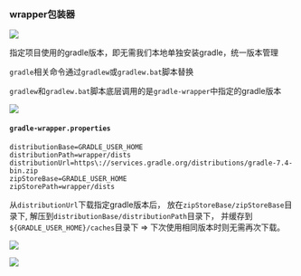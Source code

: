 ### wrapper包装器

![](images/gradle-wrapper.png)

指定项目使用的gradle版本，即无需我们本地单独安装gradle，统一版本管理

`gradle`相关命令通过`gradlew`或`gradlew.bat`脚本替换

`gradlew`和`gradlew.bat`脚本底层调用的是`gradle-wrapper`中指定的gradle版本

![](images/gradle-wrapper-gradlew.png)

#### `gradle-wrapper.properties`

```
distributionBase=GRADLE_USER_HOME
distributionPath=wrapper/dists
distributionUrl=https\://services.gradle.org/distributions/gradle-7.4-bin.zip
zipStoreBase=GRADLE_USER_HOME
zipStorePath=wrapper/dists
```

从`distributionUrl`下载指定gradle版本后，
放在`zipStoreBase/zipStoreBase`目录下,
解压到`distributionBase/distributionPath`目录下，
并缓存到`${GRADLE_USER_HOME}/caches`目录下 => 下次使用相同版本时则无需再次下载。

![](images/gradle-wrapper-dists.png)

![](images/gradle-wrapper-caches.png)